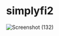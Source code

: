 # simplyfi2
![Screenshot (132)](https://github.com/Rati3010/simplyfi2/assets/107462328/439d7dff-84d6-44c8-8afe-b6b06d412d02)

